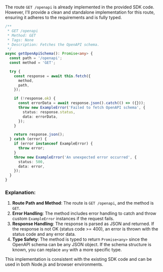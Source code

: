 The route `GET /openapi` is already implemented in the provided SDK code. However, I'll provide a clean and standalone implementation for this route, ensuring it adheres to the requirements and is fully typed.

```typescript
/**
 * GET /openapi
 * Method: GET
 * Tags: None
 * Description: Fetches the OpenAPI schema.
 */
async getOpenApiSchema(): Promise<any> {
  const path = '/openapi';
  const method = 'GET';

  try {
    const response = await this.fetch({
      method,
      path,
    });

    if (!response.ok) {
      const errorData = await response.json().catch(() => ({}));
      throw new ExampleError('Failed to fetch OpenAPI schema', {
        status: response.status,
        data: errorData,
      });
    }

    return response.json();
  } catch (error) {
    if (error instanceof ExampleError) {
      throw error;
    }
    throw new ExampleError('An unexpected error occurred', {
      status: 500,
      data: error,
    });
  }
}
```

### Explanation:
1. **Route Path and Method**: The route is `GET /openapi`, and the method is `GET`.
2. **Error Handling**: The method includes error handling to catch and throw custom `ExampleError` instances if the request fails.
3. **Response Handling**: The response is parsed as JSON and returned. If the response is not OK (status code >= 400), an error is thrown with the status code and any error data.
4. **Type Safety**: The method is typed to return `Promise<any>` since the OpenAPI schema can be any JSON object. If the schema structure is known, you can replace `any` with a more specific type.

This implementation is consistent with the existing SDK code and can be used in both Node.js and browser environments.